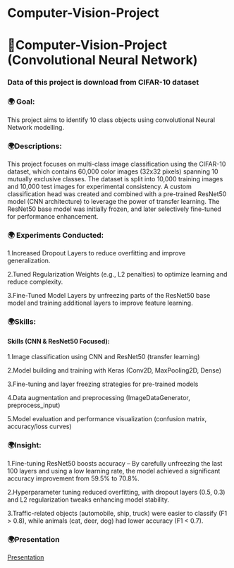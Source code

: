 # Computer-Vision-Project
# 🎑Computer-Vision-Project (Convolutional Neural Network)
### Data of this project is download from CIFAR-10 dataset


### 🌍 Goal:
This project aims to identify 10 class objects using convolutional Neural Network modelling. 

### 🌍Descriptions:
This project focuses on multi-class image classification using the CIFAR-10 dataset, which contains 60,000 color images (32x32 pixels) spanning 10 mutually exclusive classes. The dataset is split into 10,000 training images and 10,000 test images for experimental consistency. A custom classification head was created and combined with a pre-trained ResNet50 model (CNN architecture) to leverage the power of transfer learning. The ResNet50 base model was initially frozen, and later selectively fine-tuned for performance enhancement.

### 🌍 Experiments Conducted:
1.Increased Dropout Layers to reduce overfitting and improve generalization.
 
2.Tuned Regularization Weights (e.g., L2 penalties) to optimize learning and reduce complexity.

3.Fine-Tuned Model Layers by unfreezing parts of the ResNet50 base model and training additional layers to improve feature learning.




### 🌍Skills:


#### Skills (CNN & ResNet50 Focused):
1.Image classification using CNN and ResNet50 (transfer learning)

2.Model building and training with Keras (Conv2D, MaxPooling2D, Dense)

3.Fine-tuning and layer freezing strategies for pre-trained models

4.Data augmentation and preprocessing (ImageDataGenerator, preprocess_input)

5.Model evaluation and performance visualization (confusion matrix, accuracy/loss curves)

### 🌍Insight:
1.Fine-tuning ResNet50 boosts accuracy – By carefully unfreezing the last 100 layers and using a low learning rate, the model achieved a significant accuracy improvement from 59.5% to 70.8%.

2.Hyperparameter tuning reduced overfitting, with dropout layers (0.5, 0.3) and L2 regularization tweaks enhancing model stability.

3.Traffic-related objects (automobile, ship, truck) were easier to classify (F1 > 0.8), while animals (cat, deer, dog) had lower accuracy (F1 < 0.7).




### 🌍Presentation
[Presentation](https://youtu.be/jHebvklCHfM?si=5174kFwQ10ucbJI2)
